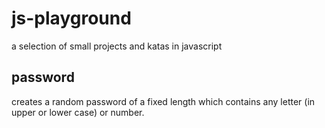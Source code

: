 # js-playground
a selection of small projects and katas in javascript

## password
creates a random password of a fixed length which contains any letter (in upper or lower case) or number.
